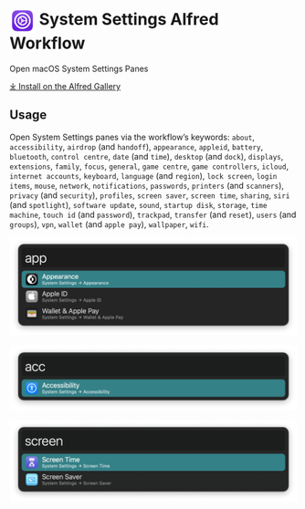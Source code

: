 # <img src='Workflow/icon.png' width='45' align='center' alt='icon'> System Settings Alfred Workflow

Open macOS System Settings Panes

[⤓ Install on the Alfred Gallery](https://alfred.app/workflows/alfredapp/system-settings)

## Usage

Open System Settings panes via the workflow’s keywords: `about`, `accessibility`, `airdrop` (and `handoff`), `appearance`, `appleid`, `battery`, `bluetooth`, `control centre`, `date` (and `time`), `desktop` (and `dock`), `displays`, `extensions`, `family`, `focus`, `general`, `game centre`, `game controllers`, `icloud`, `internet accounts`, `keyboard`, `language` (and `region`), `lock screen`, `login items`, `mouse`, `network`, `notifications`, `passwords`, `printers` (and `scanners`), `privacy` (and `security`), `profiles`, `screen saver`, `screen time`, `sharing`, `siri` (and `spotlight`), `software update`, `sound`, `startup disk`, `storage`, `time machine`, `touch id` (and `password`), `trackpad`, `transfer` (and `reset`), `users` (and `groups`), `vpn`, `wallet` (and `apple pay`), `wallpaper`, `wifi`.

![Alfred search for app](Workflow/images/about/app.png)

![Alfred search for acc](Workflow/images/about/acc.png)

![Alfred search for screen](Workflow/images/about/screen.png)

